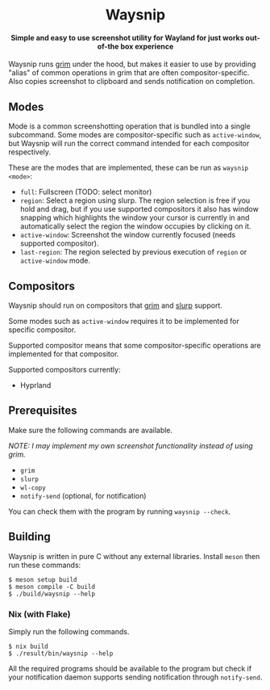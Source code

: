 <h1 align="center">Waysnip</h1>

<h4 align="center">Simple and easy to use screenshot utility for Wayland for just works out-of-the box experience</h4>

Waysnip runs [grim](https://sr.ht/~emersion/grim/) under the hood, but makes it easier to use
by providing "alias" of common operations in grim that are often compositor-specific.
Also copies screenshot to clipboard and sends notification on completion.

## Modes

Mode is a common screenshotting operation that is bundled into a single subcommand.
Some modes are compositor-specific such as `active-window`, but Waysnip will run the correct command intended for each compositor respectively.

These are the modes that are implemented, these can be run as `waysnip <mode>`:
- `full`: Fullscreen (TODO: select monitor)
- `region`: Select a region using slurp. The region selection is free if you hold and drag, but if you use supported compositors it also has window snapping which highlights the window your cursor is currently in and automatically select the region the window occupies by clicking on it.
- `active-window`: Screenshot the window currently focused (needs supported compositor).
- `last-region`: The region selected by previous execution of `region` or `active-window` mode.

## Compositors

Waysnip should run on compositors that [grim](https://sr.ht/~emersion/grim/) and [slurp](https://github.com/emersion/slurp) support.

Some modes such as `active-window` requires it to be implemented for specific compositor.

Supported compositor means that some compositor-specific operations are implemented for that compositor.

Supported compositors currently:
- Hyprland

## Prerequisites

Make sure the following commands are available.

_NOTE: I may implement my own screenshot functionality instead of using grim._

- `grim`
- `slurp`
- `wl-copy`
- `notify-send` (optional, for notification)

You can check them with the program by running `waysnip --check`.

## Building

Waysnip is written in pure C without any external libraries.
Install `meson` then run these commands:

```
$ meson setup build
$ meson compile -C build
$ ./build/waysnip --help
```

### Nix (with Flake)

Simply run the following commands.

```
$ nix build
$ ./result/bin/waysnip --help
```

All the required programs should be available to the program but check if your notification daemon supports sending notification through `notify-send`.
